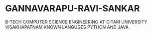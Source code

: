 # GANNAVARAPU-RAVI-SANKAR
B-TECH COMPUTER SCIENCE ENGINEERING AT GITAM UNIVERSITY VISAKHAPATNAM                                  KNOWN LANGUGES PYTHON AND JAVA
